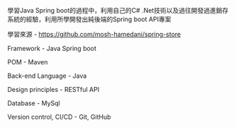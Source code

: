 學習Java Spring boot的過程中，利用自己的C# .Net技術以及過往開發過進銷存系統的經驗，利用所學開發出純後端的Spring boot API專案

學習來源 - https://github.com/mosh-hamedani/spring-store

Framework - Java Spring boot

POM - Maven

Back-end Language - Java

Design principles - RESTful API

Database - MySql

Version control, CI/CD - Git, GitHub
